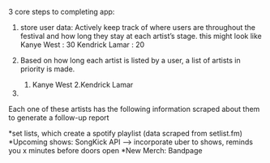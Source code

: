 
3 core steps to completing app:

1.  store user data:
  Actively keep track of where users are throughout the festival and how long they stay at each artist’s stage.
		this might look like
		Kanye West : 30
		Kendrick Lamar : 20

2. Based on how long each artist is listed by a user, a list of artists in priority is made.

    1. Kanye West
    2.Kendrick Lamar
    
3.
Each one of these artists has the following information scraped about them to generate a follow-up report 


*set lists, which create a spotify playlist (data scraped from setlist.fm)
*Upcoming shows: SongKick API
  --> incorporate uber to shows, reminds you x minutes before doors open
*New Merch: Bandpage
